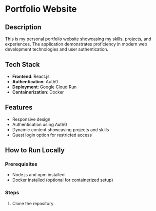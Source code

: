 # Portfolio Website

## Description
This is my personal portfolio website showcasing my skills, projects, and experiences. The application demonstrates proficiency in modern web development technologies and user authentication.

## Tech Stack
- **Frontend**: React.js
- **Authentication**: Auth0
- **Deployment**: Google Cloud Run
- **Containerization**: Docker

## Features
- Responsive design
- Authentication using Auth0
- Dynamic content showcasing projects and skills
- Guest login option for restricted access

## How to Run Locally

### Prerequisites
- Node.js and npm installed
- Docker installed (optional for containerized setup)

### Steps
1. Clone the repository:
